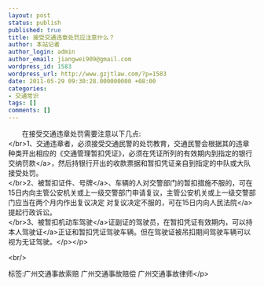 ```yaml
---
layout: post
status: publish
published: true
title: 接受交通违章处罚应注意什么？
author: 本站记者
author_login: admin
author_email: jiangwei909@gmail.com
wordpress_id: 1583
wordpress_url: http://www.gzjtlaw.com/?p=1583
date: 2011-05-29 09:30:28.000000000 +08:00
categories:
- 交通常识
tags: []
comments: []
---
```

<p><p>　　在接受交通违章处罚需要注意以下几点: <br><&#47;br>1、交通违章者，必须接受交通民警的处罚教育，交通民警会根据其的违章种类开出相应的《交通管理暂扣凭证》，必须在凭证所列的有效期内到指定的银行交纳<a>罚款<&#47;a>，然后持银行开出的收款票据和暂扣凭证亲自到指定的中队或大队接受处罚。 <br><&#47;br>2、被暂扣证件、<a>号牌<&#47;a>、车辆的人对交警部门的暂扣措施不服的，可在15日内向主管公安机关或上一级交警部门申请复议，主管公安机关或上一级交警部门应当在两个月内作出复议决定 对复议决定不服的，可在15日内向<a>人民法院<&#47;a>提起行政诉讼。 <br><&#47;br>3、被暂扣机动车<a>驾驶<&#47;a>证副证的驾驶员，在暂扣凭证有效期内，可以持本人<a>驾驶证<&#47;a>正证和暂扣凭证驾驶车辆。但在驾驶证被吊扣期间驾驶车辆可以视为无证驾驶。<&#47;p><&#47;p><br&#47;><p>标签:广州交通事故索赔 广州交通事故赔偿 广州交通事故律师<&#47;p>
